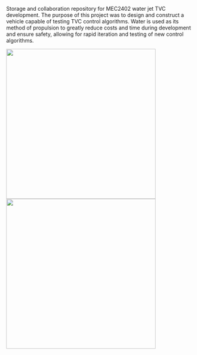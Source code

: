 Storage and collaboration repository for MEC2402 water jet TVC development.
The purpose of this project was to design and construct a vehicle capable of testing TVC control algorithms. Water is used as its method of propulsion to greatly reduce costs and time during development and ensure safety, allowing for rapid iteration and testing of new control algorithms.

<img src="https://media.giphy.com/media/2V9vB5eAsU8NSTJkN9/giphy.gif" height="400" /><img src="https://media.giphy.com/media/GIgA9EUtNizNGvlwWz/giphy.gif" height="400" />
